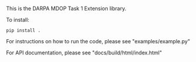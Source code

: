 This is the DARPA MDOP Task 1 Extension library.

To install:
```
pip install .
```

For instructions on how to run the code, please see "examples/example.py"

For API documentation, please see "docs/build/html/index.html"